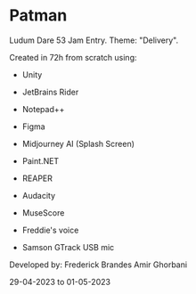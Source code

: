 # Patman
Ludum Dare 53 Jam Entry. Theme: "Delivery".

Created in 72h from scratch using:
- Unity
- JetBrains Rider
- Notepad++

- Figma
- Midjourney AI (Splash Screen)
- Paint.NET

- REAPER
- Audacity
- MuseScore
- Freddie's voice
- Samson GTrack USB mic

Developed by:
Frederick Brandes
Amir Ghorbani

29-04-2023 to 01-05-2023